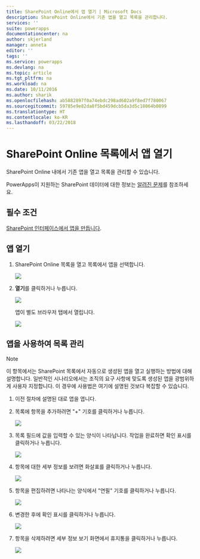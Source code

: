 ```yaml
---
title: SharePoint Online에서 앱 열기 | Microsoft Docs
description: SharePoint Online에서 기존 앱을 열고 목록을 관리합니다.
services: ''
suite: powerapps
documentationcenter: na
author: skjerland
manager: anneta
editor: ''
tags: ''
ms.service: powerapps
ms.devlang: na
ms.topic: article
ms.tgt_pltfrm: na
ms.workload: na
ms.date: 10/11/2016
ms.author: sharik
ms.openlocfilehash: ab5882897f0a74ebdc298ad602a9f8ed7f780067
ms.sourcegitcommit: 59785e9e82da8f5bd459dcb5da3d5c18064b0899
ms.translationtype: HT
ms.contentlocale: ko-KR
ms.lasthandoff: 03/22/2018
---
```

# <a name="open-app-from-a-sharepoint-online-list"></a>SharePoint Online 목록에서 앱 열기
SharePoint Online 내에서 기존 앱을 열고 목록을 관리할 수 있습니다.

PowerApps이 지원하는 SharePoint 데이터에 대한 정보는 [알려진 문제](../maker/canvas-apps/connections/connection-sharepoint-online.md#known-issues)를 참조하세요.

## <a name="prerequisites"></a>필수 조건
[SharePoint 인터페이스에서 앱을 만듭니다](../maker/canvas-apps/generate-app-from-sharepoint-list-interface.md).

## <a name="open-the-app"></a>앱 열기
1. SharePoint Online 목록을 열고 목록에서 앱을 선택합니다.
   
    ![](./media/open-app-embedded-in-sharepoint/view-list-updated.png)
2. **열기**를 클릭하거나 누릅니다.
   
    ![](./media/open-app-embedded-in-sharepoint/open-button-updated.png)
   
    앱이 별도 브라우저 탭에서 열립니다.
   
    ![](./media/open-app-embedded-in-sharepoint/separate-tab-updated.png)

## <a name="manage-the-list-using-the-app"></a>앱을 사용하여 목록 관리
> [!NOTE]
> 이 항목에서는 SharePoint 목록에서 자동으로 생성된 앱을 열고 실행하는 방법에 대해 설명합니다. 일반적인 시나리오에서는 조직의 요구 사항에 맞도록 생성된 앱을 광범위하게 사용자 지정합니다. 이 경우에 사용법은 여기에 설명된 것보다 복잡할 수 있습니다.
> 
> 

1. 이전 절차에 설명된 대로 앱을 엽니다.
2. 목록에 항목을 추가하려면 "+" 기호를 클릭하거나 누릅니다.
   
    ![](./media/open-app-embedded-in-sharepoint/add-item.png)
3. 목록 필드에 값을 입력할 수 있는 양식이 나타납니다. 작업을 완료하면 확인 표시를 클릭하거나 누릅니다.
   
    ![](./media/open-app-embedded-in-sharepoint/enter-item.png)
4. 항목에 대한 세부 정보를 보려면 화살표를 클릭하거나 누릅니다.
   
    ![](./media/open-app-embedded-in-sharepoint/open-item.png)
5. 항목을 편집하려면 나타나는 양식에서 "연필" 기호를 클릭하거나 누릅니다.
   
    ![](./media/open-app-embedded-in-sharepoint/view-item.png)
6. 변경한 후에 확인 표시를 클릭하거나 누릅니다.
   
    ![](./media/open-app-embedded-in-sharepoint/edit-item.png)
7. 항목을 삭제하려면 세부 정보 보기 화면에서 휴지통을 클릭하거나 누릅니다.
   
    ![](./media/open-app-embedded-in-sharepoint/delete-item.png)

